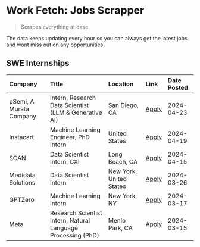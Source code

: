 # Work Fetch: Jobs Scrapper
> Scrapes everything at ease

The data keeps updating every hour so you can always get the latest jobs and wont miss out on any opportunities.

## SWE Internships
<!--START_SECTION:workfetch-->
| Company                 | Title                                                        | Location                | Link                                                                                                                                                                                                                                                                           | Date Posted   |
|:------------------------|:-------------------------------------------------------------|:------------------------|:-------------------------------------------------------------------------------------------------------------------------------------------------------------------------------------------------------------------------------------------------------------------------------|:--------------|
| pSemi, A Murata Company | Intern, Research Data Scientist (LLM & Generative AI)        | San Diego, CA           | [Apply](https://www.linkedin.com/jobs/view/intern-research-data-scientist-llm-generative-ai-at-psemi-a-murata-company-3887074168?position=4&pageNum=0&refId=mrqk869wJ698w4fu2e1hfA%3D%3D&trackingId=bq2hV9x9jyD%2BO4%2FwnCStUg%3D%3D&trk=public_jobs_jserp-result_search-card) | 2024-04-23    |
| Instacart               | Machine Learning Engineer, PhD Intern                        | United States           | [Apply](https://www.linkedin.com/jobs/view/machine-learning-engineer-phd-intern-at-instacart-3901991739?position=2&pageNum=0&refId=mrqk869wJ698w4fu2e1hfA%3D%3D&trackingId=MH30mat9uG%2BUJtB1WwNPjA%3D%3D&trk=public_jobs_jserp-result_search-card)                            | 2024-04-19    |
| SCAN                    | Data Scientist Intern, CXI                                   | Long Beach, CA          | [Apply](https://www.linkedin.com/jobs/view/data-scientist-intern-cxi-at-scan-3899690492?position=9&pageNum=0&refId=mrqk869wJ698w4fu2e1hfA%3D%3D&trackingId=hZHGTc0nWIh00PfrgmFXbw%3D%3D&trk=public_jobs_jserp-result_search-card)                                              | 2024-04-15    |
| Medidata Solutions      | Data Scientist Intern                                        | New York, United States | [Apply](https://www.linkedin.com/jobs/view/data-scientist-intern-at-medidata-solutions-3810253704?position=8&pageNum=0&refId=mrqk869wJ698w4fu2e1hfA%3D%3D&trackingId=0cVNqBUT4IQDK1h6k85CDg%3D%3D&trk=public_jobs_jserp-result_search-card)                                    | 2024-03-26    |
| GPTZero                 | Machine Learning Intern                                      | New York, NY            | [Apply](https://www.linkedin.com/jobs/view/machine-learning-intern-at-gptzero-3860723963?position=7&pageNum=0&refId=mrqk869wJ698w4fu2e1hfA%3D%3D&trackingId=vTUdlg1VQLXRjiUZoNxO2w%3D%3D&trk=public_jobs_jserp-result_search-card)                                             | 2024-03-17    |
| Meta                    | Research Scientist Intern, Natural Language Processing (PhD) | Menlo Park, CA          | [Apply](https://www.linkedin.com/jobs/view/research-scientist-intern-natural-language-processing-phd-at-meta-3858718375?position=10&pageNum=0&refId=mrqk869wJ698w4fu2e1hfA%3D%3D&trackingId=H2VAUggFp6zTahCd4M1RZw%3D%3D&trk=public_jobs_jserp-result_search-card)             | 2024-03-15    |
<!--END_SECTION:workfetch-->
